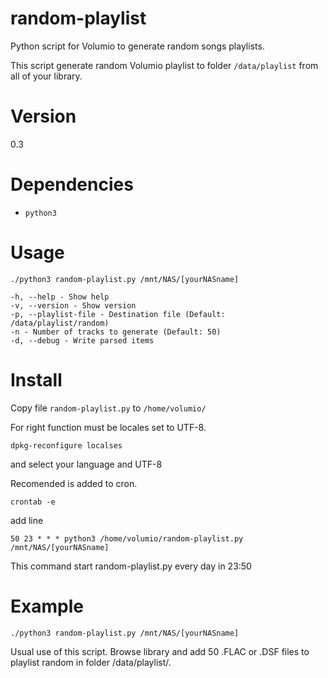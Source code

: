 # random-playlist
Python script for Volumio to generate random songs playlists.

This script generate random Volumio playlist to folder `/data/playlist` from all of your library. 

# Version

0.3

# Dependencies

* `python3`

# Usage

`./python3 random-playlist.py /mnt/NAS/[yourNASname]`
```
-h, --help - Show help 
-v, --version - Show version 
-p, --playlist-file - Destination file (Default: /data/playlist/random)
-n - Number of tracks to generate (Default: 50)
-d, --debug - Write parsed items
```

# Install

Copy file `random-playlist.py` to `/home/volumio/`

For right function must be locales set to UTF-8. 

`dpkg-reconfigure localses`

and select your language and UTF-8

Recomended is added to cron. 

`crontab -e`

add line

`50 23 * * * python3 /home/volumio/random-playlist.py /mnt/NAS/[yourNASname]`

This command start random-playlist.py every day in 23:50

# Example

`./python3 random-playlist.py /mnt/NAS/[yourNASname]`

Usual use of this script. Browse library and add 50 .FLAC or .DSF files to playlist random in folder /data/playlist/. 
